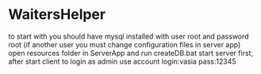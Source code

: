 # WaitersHelper
to start with you should have mysql installed with user root and password root (if another user you must change configuration files in server app)
open resources folder in ServerApp and run createDB.bat
start server first, after start client
to login as admin use account login:vasia pass:12345
